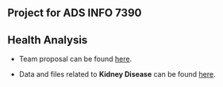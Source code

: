 ## Project for ADS INFO 7390

## Health Analysis

* Team proposal can be found [here](https://github.com/NortheasternUniversityADS/Final-Project/blob/master/Health%20Analysis.pdf).

* Data and files related to **Kidney Disease** can be found [here](https://github.com/NortheasternUniversityADS/Final-Project/tree/master/Kidney%20Disease). 

